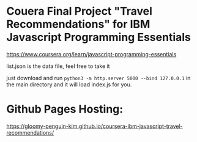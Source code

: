 # Couera Final Project "Travel Recommendations" for IBM Javascript Programming Essentials 

https://www.coursera.org/learn/javascript-programming-essentials

list.json is the data file, feel free to take it 

just download and run `python3 -m http.server 5000 --bind 127.0.0.1` in the main directory and it will load index.js for you.  

# Github Pages Hosting: 
https://gloomy-penguin-kim.github.io/coursera-ibm-javascript-travel-recommendations/
